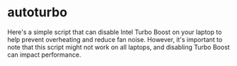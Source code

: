 # autoturbo

Here's a simple script that can disable Intel Turbo Boost on your laptop to help prevent overheating and reduce fan noise. However, it's important to note that this script might not work on all laptops, and disabling Turbo Boost can impact performance.

